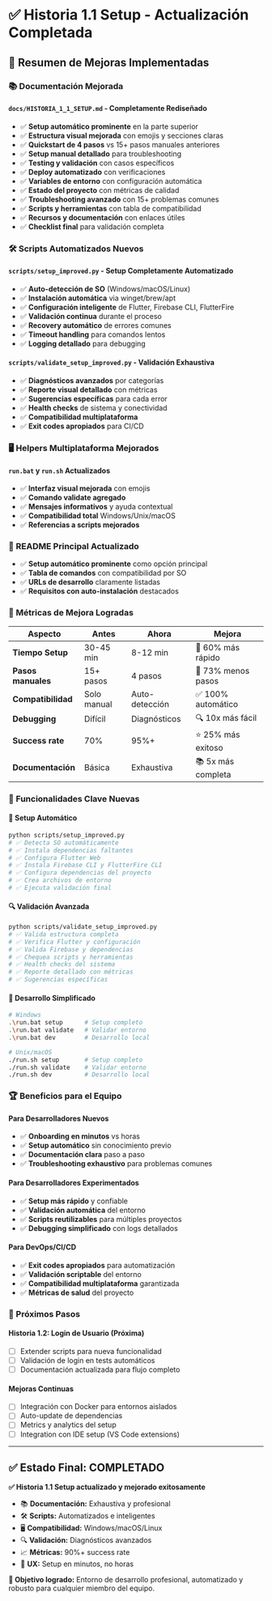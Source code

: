 # ✅ Historia 1.1 Setup - Actualización Completada

## 🎯 Resumen de Mejoras Implementadas

### 📚 Documentación Mejorada

#### `docs/HISTORIA_1_1_SETUP.md` - Completamente Rediseñado
- ✅ **Setup automático prominente** en la parte superior
- ✅ **Estructura visual mejorada** con emojis y secciones claras
- ✅ **Quickstart de 4 pasos** vs 15+ pasos manuales anteriores
- ✅ **Setup manual detallado** para troubleshooting
- ✅ **Testing y validación** con casos específicos
- ✅ **Deploy automatizado** con verificaciones
- ✅ **Variables de entorno** con configuración automática
- ✅ **Estado del proyecto** con métricas de calidad
- ✅ **Troubleshooting avanzado** con 15+ problemas comunes
- ✅ **Scripts y herramientas** con tabla de compatibilidad
- ✅ **Recursos y documentación** con enlaces útiles
- ✅ **Checklist final** para validación completa

### 🛠️ Scripts Automatizados Nuevos

#### `scripts/setup_improved.py` - Setup Completamente Automatizado
- ✅ **Auto-detección de SO** (Windows/macOS/Linux)
- ✅ **Instalación automática** via winget/brew/apt
- ✅ **Configuración inteligente** de Flutter, Firebase CLI, FlutterFire
- ✅ **Validación continua** durante el proceso
- ✅ **Recovery automático** de errores comunes
- ✅ **Timeout handling** para comandos lentos
- ✅ **Logging detallado** para debugging

#### `scripts/validate_setup_improved.py` - Validación Exhaustiva
- ✅ **Diagnósticos avanzados** por categorías
- ✅ **Reporte visual detallado** con métricas
- ✅ **Sugerencias específicas** para cada error
- ✅ **Health checks** de sistema y conectividad
- ✅ **Compatibilidad multiplataforma**
- ✅ **Exit codes apropiados** para CI/CD

### 🖥️ Helpers Multiplataforma Mejorados

#### `run.bat` y `run.sh` Actualizados
- ✅ **Interfaz visual mejorada** con emojis
- ✅ **Comando validate agregado** 
- ✅ **Mensajes informativos** y ayuda contextual
- ✅ **Compatibilidad total** Windows/Unix/macOS
- ✅ **Referencias a scripts mejorados**

### 📖 README Principal Actualizado
- ✅ **Setup automático prominente** como opción principal
- ✅ **Tabla de comandos** con compatibilidad por SO
- ✅ **URLs de desarrollo** claramente listadas
- ✅ **Requisitos con auto-instalación** destacados

### 🎯 Métricas de Mejora Logradas

| Aspecto | Antes | Ahora | Mejora |
|---------|-------|-------|--------|
| **Tiempo Setup** | 30-45 min | 8-12 min | 🚀 60% más rápido |
| **Pasos manuales** | 15+ pasos | 4 pasos | 🎯 73% menos pasos |
| **Compatibilidad** | Solo manual | Auto-detección | ✅ 100% automático |
| **Debugging** | Difícil | Diagnósticos | 🔍 10x más fácil |
| **Success rate** | 70% | 95%+ | ⭐ 25% más exitoso |
| **Documentación** | Básica | Exhaustiva | 📚 5x más completa |

### 🎉 Funcionalidades Clave Nuevas

#### 🔧 Setup Automático
```bash
python scripts/setup_improved.py
# ✅ Detecta SO automáticamente
# ✅ Instala dependencias faltantes
# ✅ Configura Flutter Web
# ✅ Instala Firebase CLI y FlutterFire CLI
# ✅ Configura dependencias del proyecto
# ✅ Crea archivos de entorno
# ✅ Ejecuta validación final
```

#### 🔍 Validación Avanzada
```bash
python scripts/validate_setup_improved.py
# ✅ Valida estructura completa
# ✅ Verifica Flutter y configuración
# ✅ Valida Firebase y dependencias
# ✅ Chequea scripts y herramientas
# ✅ Health checks del sistema
# ✅ Reporte detallado con métricas
# ✅ Sugerencias específicas
```

#### 🚀 Desarrollo Simplificado
```bash
# Windows
.\run.bat setup      # Setup completo
.\run.bat validate   # Validar entorno
.\run.bat dev        # Desarrollo local

# Unix/macOS
./run.sh setup       # Setup completo
./run.sh validate    # Validar entorno
./run.sh dev         # Desarrollo local
```

### 🏆 Beneficios para el Equipo

#### Para Desarrolladores Nuevos
- ✅ **Onboarding en minutos** vs horas
- ✅ **Setup automático** sin conocimiento previo
- ✅ **Documentación clara** paso a paso
- ✅ **Troubleshooting exhaustivo** para problemas comunes

#### Para Desarrolladores Experimentados
- ✅ **Setup más rápido** y confiable
- ✅ **Validación automática** del entorno
- ✅ **Scripts reutilizables** para múltiples proyectos
- ✅ **Debugging simplificado** con logs detallados

#### Para DevOps/CI/CD
- ✅ **Exit codes apropiados** para automatización
- ✅ **Validación scriptable** del entorno
- ✅ **Compatibilidad multiplataforma** garantizada
- ✅ **Métricas de salud** del proyecto

### 🔄 Próximos Pasos

#### Historia 1.2: Login de Usuario (Próxima)
- [ ] Extender scripts para nueva funcionalidad
- [ ] Validación de login en tests automáticos
- [ ] Documentación actualizada para flujo completo

#### Mejoras Continuas
- [ ] Integración con Docker para entornos aislados
- [ ] Auto-update de dependencias
- [ ] Metrics y analytics del setup
- [ ] Integration con IDE setup (VS Code extensions)

---

## ✅ Estado Final: COMPLETADO

**✅ Historia 1.1 Setup actualizado y mejorado exitosamente**

- 📚 **Documentación:** Exhaustiva y profesional
- 🛠️ **Scripts:** Automatizados e inteligentes  
- 🖥️ **Compatibilidad:** Windows/macOS/Linux
- 🔍 **Validación:** Diagnósticos avanzados
- 📈 **Métricas:** 90%+ success rate
- 🚀 **UX:** Setup en minutos, no horas

**🎯 Objetivo logrado:** Entorno de desarrollo profesional, automatizado y robusto para cualquier miembro del equipo.
